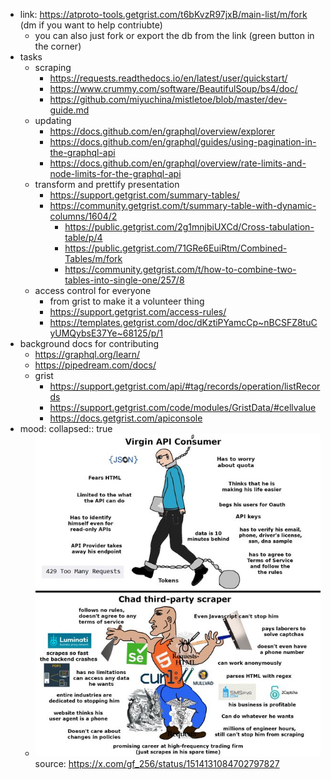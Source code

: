 - link: https://atproto-tools.getgrist.com/t6bKvzR97jxB/main-list/m/fork
  (dm if you want to help contriubte)
	- you can also just fork or export the db from the link (green button in the corner)
- tasks
	- scraping
		- https://requests.readthedocs.io/en/latest/user/quickstart/
		- https://www.crummy.com/software/BeautifulSoup/bs4/doc/
		- https://github.com/miyuchina/mistletoe/blob/master/dev-guide.md
	- updating
		- https://docs.github.com/en/graphql/overview/explorer
		- https://docs.github.com/en/graphql/guides/using-pagination-in-the-graphql-api
		- https://docs.github.com/en/graphql/overview/rate-limits-and-node-limits-for-the-graphql-api
	- transform and prettify presentation
		- https://support.getgrist.com/summary-tables/
		- https://community.getgrist.com/t/summary-table-with-dynamic-columns/1604/2
			- https://public.getgrist.com/2g1mnjbiUXCd/Cross-tabulation-table/p/4
			- https://public.getgrist.com/71GRe6EuiRtm/Combined-Tables/m/fork
			- https://community.getgrist.com/t/how-to-combine-two-tables-into-single-one/257/8
	- access control for everyone
		- from grist to make it a volunteer thing
		- https://support.getgrist.com/access-rules/
		- https://templates.getgrist.com/doc/dKztiPYamcCp~nBCSFZ8tuCyUMQybsE37Ye~68125/p/1
- background docs for contributing
	- https://graphql.org/learn/
	- https://pipedream.com/docs/
	- grist
		- https://support.getgrist.com/api/#tag/records/operation/listRecords
		- https://support.getgrist.com/code/modules/GristData/#cellvalue
		- https://docs.getgrist.com/apiconsole
- mood:
  collapsed:: true
	- ![image.png](../assets/image_1735320252579_0.png) 
	  source: https://x.com/gf_256/status/1514131084702797827
